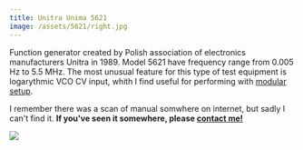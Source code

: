 ```yaml
---
title: Unitra Unima 5621
image: /assets/5621/right.jpg
---
```


Function generator created by Polish association of electronics manufacturers Unitra in 1989. Model 5621 have frequency range from 0.005 Hz to 5.5 MHz. The most unusual feature for this type of test equipment is logarythmic VCO CV input, whith I find useful for performing with [modular setup](/things/system).

I remember there was a scan of manual somwhere on internet, but sadly I can't find it.
**If you've seen it somewhere, please [contact me!](/contact)**

![]({{page.image}})
